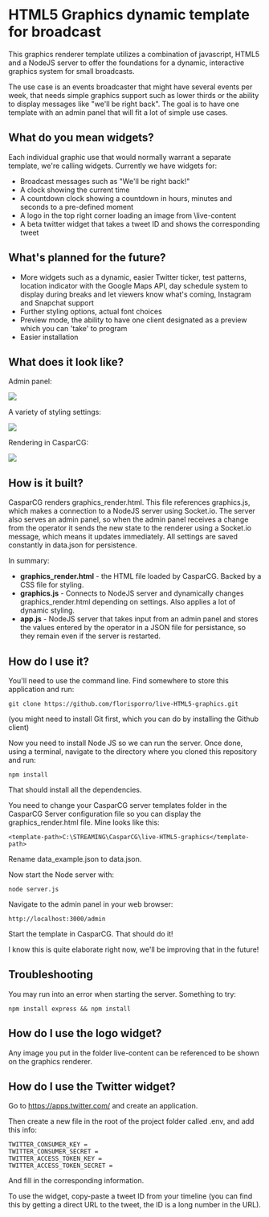 # HTML5 Graphics dynamic template for broadcast

This graphics renderer template utilizes a combination of javascript, HTML5 and a NodeJS server to offer the foundations for a dynamic, interactive graphics system for small broadcasts.

The use case is an events broadcaster that might have several events per week, that needs simple graphics support such as lower thirds or the ability to display messages like "we'll be right back". The goal is to have one template with an admin panel that will fit a lot of simple use cases.

## What do you mean widgets?

Each individual graphic use that would normally warrant a separate template, we're calling widgets. Currently we have widgets for:

 * Broadcast messages such as "We'll be right back!"
 * A clock showing the current time
 * A countdown clock showing a countdown in hours, minutes and seconds to a pre-defined moment
 * A logo in the top right corner loading an image from \live-content
 * A beta twitter widget that takes a tweet ID and shows the corresponding tweet

## What's planned for the future?

 * More widgets such as a dynamic, easier Twitter ticker, test patterns, location indicator with the Google Maps API, day schedule system to display during breaks and let viewers know what's coming, Instagram and Snapchat support
 * Further styling options, actual font choices
 * Preview mode, the ability to have one client designated as a preview which you can 'take' to program
 * Easier installation

## What does it look like?

Admin panel:

![](https://github.com/florisporro/live-HTML5-graphics/blob/master/adminpanel.png)

A variety of styling settings:

![](https://github.com/florisporro/live-HTML5-graphics/blob/master/general.png)

Rendering in CasparCG:

![](https://github.com/florisporro/live-HTML5-graphics/blob/master/rendering.jpg)

## How is it built?

CasparCG renders graphics_render.html. This file references graphics.js, which makes a connection to a NodeJS server using Socket.io. The server also serves an admin panel, so when the admin panel receives a change from the operator it sends the new state to the renderer using a Socket.io message, which means it updates immediately. All settings are saved constantly in data.json for persistence.

In summary:

 * **graphics_render.html** - the HTML file loaded by CasparCG. Backed by a CSS file for styling.
 * **graphics.js** - Connects to NodeJS server and dynamically changes graphics_render.html depending on settings. Also applies a lot of dynamic styling.
 * **app.js** - NodeJS server that takes input from an admin panel and stores the values entered by the operator in a JSON file for persistance, so they remain even if the server is restarted.

## How do I use it?

You'll need to use the command line. Find somewhere to store this application and run:

```
git clone https://github.com/florisporro/live-HTML5-graphics.git
```

(you might need to install Git first, which you can do by installing the Github client)

Now you need to install Node JS so we can run the server. Once done, using a terminal, navigate to the directory where you cloned this repository and run:


```
npm install
```

That should install all the dependencies.

You need to change your CasparCG server templates folder in the CasparCG Server configuration file so you can display the graphics_render.html file. Mine looks like this:

```
<template-path>C:\STREAMING\CasparCG\live-HTML5-graphics</template-path>
```

Rename data_example.json to data.json.

Now start the Node server with:

```
node server.js
```

Navigate to the admin panel in your web browser:

```
http://localhost:3000/admin
```

Start the template in CasparCG. That should do it!

I know this is quite elaborate right now, we'll be improving that in the future!

## Troubleshooting

You may run into an error when starting the server. Something to try:

```
npm install express && npm install
```

## How do I use the logo widget?

Any image you put in the folder live-content can be referenced to be shown on the graphics renderer.

## How do I use the Twitter widget?

Go to https://apps.twitter.com/ and create an application.

Then create a new file in the root of the project folder called .env, and add this info:

```
TWITTER_CONSUMER_KEY = 
TWITTER_CONSUMER_SECRET = 
TWITTER_ACCESS_TOKEN_KEY = 
TWITTER_ACCESS_TOKEN_SECRET = 
```

And fill in the corresponding information.

To use the widget, copy-paste a tweet ID from your timeline (you can find this by getting a direct URL to the tweet, the ID is a long number in the URL).
